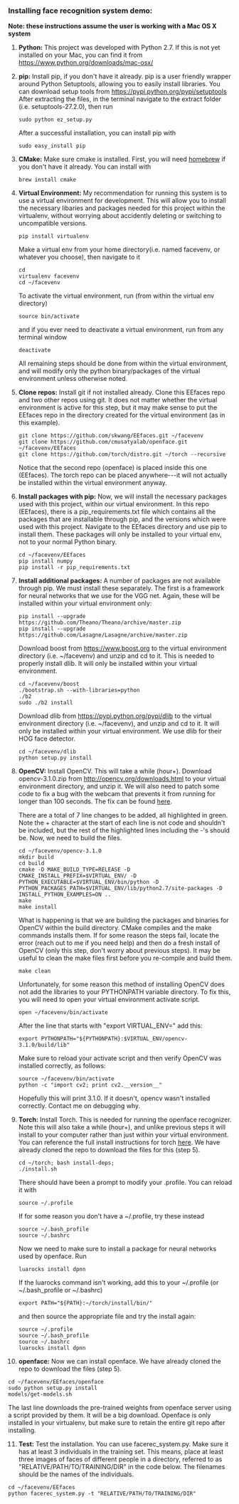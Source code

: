### Installing face recognition system demo:

**Note: these instructions assume the user is working with a Mac OS X system**

1. **Python:**  This project was developed with Python 2.7. If this is not yet installed on your Mac, you can find it from <https://www.python.org/downloads/mac-osx/>


2. **pip:**  Install pip, if you don't have it already. pip is a user friendly wrapper around Python Setuptools, allowing you to easily install libraries. You can download setup tools from <https://pypi.python.org/pypi/setuptools>
   After extracting the files, in the terminal navigate to the extract folder (i.e. setuptools-27.2.0), then run 
   ```
   sudo python ez_setup.py
   ```
   After a successful installation, you can install pip with
   ```
   sudo easy_install pip
   ```
   
   
3. **CMake:**  Make sure cmake is installed. First, you will need [homebrew](http://brew.sh/index.html) if you don't have it already. You can install with 
   ```
   brew install cmake
   ```
   
   
4. **Virtual Environment:**  My recommendation for running this system is to use a virtual environment for development. This will allow you to install the necessary libaries and packages needed for this project within the virtualenv, without worrying about accidently deleting or switching to uncompatible versions. 
   ```
   pip install virtualenv
   ```
   Make a virtual env from your home directory(i.e. named facevenv, or whatever you choose), then navigate to it
   ```
   cd
   virtualenv facevenv
   cd ~/facevenv
   ```
   To activate the virtual environment, run (from within the virtual env directory)
   ```
   source bin/activate
   ```
   and if you ever need to deactivate a virtual environment, run from any terminal window
   ```
   deactivate
   ```
   All remaining steps should be done from within the virtual environment, and will modify only the python binary/packages of the virtual environment unless otherwise noted.


5. **Clone repos:**  Install git if not installed already.  Clone this EEfaces repo and two other repos using git. It does not matter whether the virtual environment is active for this step, but it may make sense to put the EEfaces repo in the directory created for the virtual environment (as in this example).
   ```
   git clone https://github.com/skwang/EEfaces.git ~/facevenv
   git clone https://github.com/cmusatyalab/openface.git ~/facevenv/EEfaces
   git clone https://github.com/torch/distro.git ~/torch --recursive
   ```
   Notice that the second repo (openface) is placed inside this one (EEfaces).  The torch repo can be placed anywhere---it will not actually be installed within the virtual environment anyway.


6. **Install packages with pip:**  Now, we will install the necessary packages used with this project, within our virtual environment. In this repo (EEfaces), there is a pip_requirements.txt file which contains all the packages that are installable through pip, and the versions which were used with this project. Navigate to the EEfaces directory and use pip to install them.  These packages will only be installed to your virtual env, not to your normal Python binary.
   ```
   cd ~/facevenv/EEfaces
   pip install numpy
   pip install -r pip_requirements.txt
   ```

7. **Install additional packages:**  A number of packages are not available through pip. We must install these separately. The first is a framework for neural networks that we use for the VGG net. Again, these will be installed within your virtual environment only:
   ```
   pip install --upgrade https://github.com/Theano/Theano/archive/master.zip
   pip install --upgrade https://github.com/Lasagne/Lasagne/archive/master.zip
   ```
   Download boost from <https://www.boost.org> to the virtual environment directory (i.e. ~/facevenv) and unzip and cd to it. This is needed to properly install dlib. It will only be installed within your virtual environment.
   ```
   cd ~/facevenv/boost
   ./bootstrap.sh --with-libraries=python
   ./b2
   sudo ./b2 install
   ```
   Download dlib from <https://pypi.python.org/pypi/dlib> to the virtual environment directory (i.e. ~/facevenv), and unzip and cd to it. It will only be installed within your virtual environment. We use dlib for their HOG face detector.
   ```
   cd ~/facevenv/dlib
   python setup.py install
   ```


8. **OpenCV:**  Install OpenCV. This will take a while (hour+). Download opencv-3.1.0.zip from <http://opencv.org/downloads.html> to your virtual environment directory, and unzip it. We will also need to patch some code to fix a bug with the webcam that prevents it from running for longer than 100 seconds. The fix can be found [here](https://github.com/Itseez/opencv/pull/6051/commits/a2bda999211e8be9fbc5d40038fdfc9399de31fc).
   
   There are a total of 7 line changes to be added, all highlighted in green. Note the + character at the start of each line is not code and shouldn't be included, but the rest of the highlighted lines including the -'s should be.
   Now, we need to build the files.
   ```
   cd ~/facevenv/opencv-3.1.0
   mkdir build
   cd build
   cmake -D MAKE_BUILD_TYPE=RELEASE -D CMAKE_INSTALL_PREFIX=$VIRTUAL_ENV/ -D PYTHON_EXECUTABLE=$VIRTUAL_ENV/bin/python -D PYTHON_PACKAGES_PATH=$VIRTUAL_ENV/lib/python2.7/site-packages -D INSTALL_PYTHON_EXAMPLES=ON ..
   make
   make install
   ```
   What is happening is that we are building the packages and binaries for OpenCV within the build directory. CMake compiles and the make commands installs them. If for some reason the steps fail, locate the error (reach out to me if you need help) and then do a fresh install of OpenCV (only this step, don't worry about previous steps). It may be useful to clean the make files first before you re-compile and build them.
   ```
   make clean
   ```
   Unfortunately, for some reason this method of installing OpenCV does not add the libraries to your PYTHONPATH variable directory. To fix this, you will need to open your virtual environment activate script.
   ```
   open ~/facevenv/bin/activate
   ```
   After the line that starts with "export VIRTUAL_ENV=" add this:
   ```
   export PYTHONPATH="${PYTHONPATH}:$VIRTUAL_ENV/opencv-3.1.0/build/lib"
   ```
   Make sure to reload your activate script and then verify OpenCV was installed correctly, as follows:
   ```
   source ~/facevenv/bin/activate
   python -c "import cv2; print cv2.__version__"
   ```
   Hopefully this will print 3.1.0. If it doesn't, opencv wasn't installed correctly. Contact me on debugging why.


9. **Torch:**  Install Torch. This is needed for running the openface recognizer. Note this will also take a while (hour+), and unlike previous steps it will install to your computer rather than just within your virtual environment. You can reference the full install instructions for torch [here](http://torch.ch/docs/getting-started.html#_).  We have already cloned the repo to download the files for this (step 5).
   ```
   cd ~/torch; bash install-deps;
   ./install.sh
   ```
   There should have been a prompt to modify your .profile. You can reload it with
   ```
   source ~/.profile
   ```
   If for some reason you don't have a ~/.profile, try these instead
   ```
   source ~/.bash_profile
   source ~/.bashrc
   ```
   Now we need to make sure to install a package for neural networks used by openface. Run
   ```
   luarocks install dpnn
   ```
   If the luarocks command isn't working, add this to your ~/.profile (or ~/.bash_profile or ~/.bashrc)
   ```
   export PATH="${PATH}:~/torch/install/bin/"
   ```
   and then source the appropriate file and try the install again:
   ```
   source ~/.profile
   source ~/.bash_profile
   source ~/.bashrc
   luarocks install dpnn
   ```


10. **openface:**  Now we can install openface.  We have already cloned the repo to download the files (step 5).
   ```
   cd ~/facevenv/EEfaces/openface
   sudo python setup.py install
   models/get-models.sh
   ```
   The last line downloads the pre-trained weights from openface server using a script provided by them. It will be a big download. Openface is only installed in your virtualenv, but make sure to retain the entire git repo after installing.


11. **Test:**  Test the installation. You can use facerec_system.py. Make sure it has at least 3 individuals in the training set.  This means, place at least three images of faces of different people in a directory, referred to as "RELATIVE/PATH/TO/TRAINING/DIR" in the code below.  The filenames should be the names of the individuals.
   ```
   cd ~/facevenv/EEfaces
   python facerec_system.py -t "RELATIVE/PATH/TO/TRAINING/DIR" 
   ```
